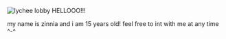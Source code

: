 ![lychee lobby](https://github.com/user-attachments/assets/8a6e6cb8-e877-468b-bdd9-cfb495293f5e)
                                     HELLOOO!!!

my name is zinnia and i am 15 years old! feel free to int with me at any time ^-^

